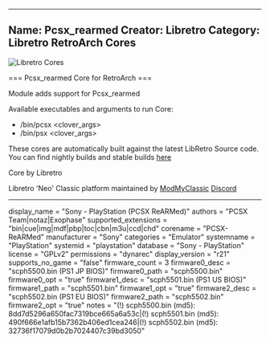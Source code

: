 -----------------------
Name: Pcsx_rearmed
Creator: Libretro
Category: Libretro RetroArch Cores
-----------------------
![Libretro Cores](https://modmyclassic.com/wp-content/uploads/2020/06/LibRetroNeoCoresSmall.png)

=== Pcsx_rearmed Core for RetroArch ===

Module adds support for Pcsx_rearmed

Available executables and arguments to run Core:
- /bin/pcsx <rom> <clover_args>
- /bin/psx <rom> <clover_args>

These cores are automatically built against the latest LibRetro Source code. You can find nightly builds and stable builds [here](https://modmyclassic.com/hmodcores)

Core by Libretro

Libretro 'Neo' Classic platform maintained by [ModMyClassic](https://modmyclassic.com) [Discord](https://modmyclassic.com/discord)

-----------------------

display_name = "Sony - PlayStation (PCSX ReARMed)"
authors = "PCSX Team|notaz|Exophase"
supported_extensions = "bin|cue|img|mdf|pbp|toc|cbn|m3u|ccd|chd"
corename = "PCSX-ReARMed"
manufacturer = "Sony"
categories = "Emulator"
systemname = "PlayStation"
systemid = "playstation"
database = "Sony - PlayStation"
license = "GPLv2"
permissions = "dynarec"
display_version = "r21"
supports_no_game = "false"
firmware_count = 3
firmware0_desc = "scph5500.bin (PS1 JP BIOS)"
firmware0_path = "scph5500.bin"
firmware0_opt = "true"
firmware1_desc = "scph5501.bin (PS1 US BIOS)"
firmware1_path = "scph5501.bin"
firmware1_opt = "true"
firmware2_desc = "scph5502.bin (PS1 EU BIOS)"
firmware2_path = "scph5502.bin"
firmware2_opt = "true"
notes = "(!) scph5500.bin (md5): 8dd7d5296a650fac7319bce665a6a53c|(!) scph5501.bin (md5): 490f666e1afb15b7362b406ed1cea246|(!) scph5502.bin (md5): 32736f17079d0b2b7024407c39bd3050"
